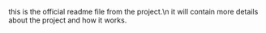 this is the official readme file from the project.\n
it will contain more details about the project and how it works.